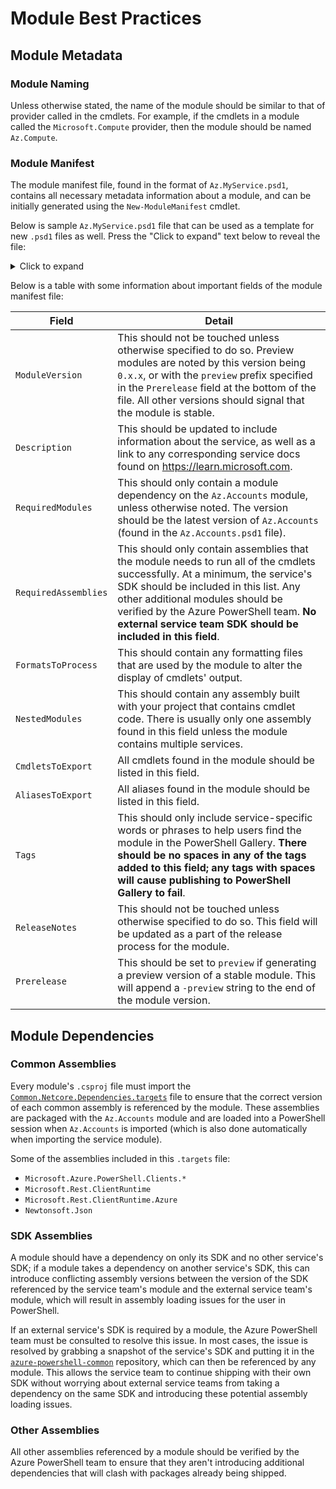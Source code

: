# Module Best Practices

## Module Metadata

### Module Naming

Unless otherwise stated, the name of the module should be similar to that of provider called in the cmdlets. For example, if the cmdlets in a module called the `Microsoft.Compute` provider, then the module should be named `Az.Compute`.

### Module Manifest

The module manifest file, found in the format of `Az.MyService.psd1`, contains all necessary metadata information about a module, and can be initially generated using the `New-ModuleManifest` cmdlet.

Below is sample `Az.MyService.psd1` file that can be used as a template for new `.psd1` files as well. Press the "Click to expand" text below to reveal the file:

<details><summary>Click to expand</summary>
<p>

```
#
# Module manifest for module 'Az.MyService'
#
# Generated by: Microsoft Corporation
#
# Generated on: 3/11/2019
#

@{

# Script module or binary module file associated with this manifest.
# RootModule = ''

# Version number of this module.
ModuleVersion = '0.1.0'

# Supported PSEditions
CompatiblePSEditions = 'Core', 'Desktop'

# ID used to uniquely identify this module
GUID = '{{ GENERATE A RANDOM GUID TO USE HERE }}'

# Author of this module
Author = 'Microsoft Corporation'

# Company or vendor of this module
CompanyName = 'Microsoft Corporation'

# Copyright statement for this module
Copyright = 'Microsoft Corporation. All rights reserved.'

# Description of the functionality provided by this module
Description = ''

# Minimum version of the PowerShell engine required by this module
PowerShellVersion = '5.1'

# Name of the PowerShell host required by this module
# PowerShellHostName = ''

# Minimum version of the PowerShell host required by this module
# PowerShellHostVersion = ''

# Minimum version of Microsoft .NET Framework required by this module. This prerequisite is valid for the PowerShell Desktop edition only.
DotNetFrameworkVersion = '4.7.2'

# Minimum version of the common language runtime (CLR) required by this module. This prerequisite is valid for the PowerShell Desktop edition only.
# CLRVersion = ''

# Processor architecture (None, X86, Amd64) required by this module
# ProcessorArchitecture = ''

# Modules that must be imported into the global environment prior to importing this module
RequiredModules = @(@{ModuleName = 'Az.Accounts'; ModuleVersion = '1.4.0'; })

# Assemblies that must be loaded prior to importing this module
RequiredAssemblies = '.\Microsoft.Azure.Management.MyService.dll'

# Script files (.ps1) that are run in the caller's environment prior to importing this module.
# ScriptsToProcess = @()

# Type files (.ps1xml) to be loaded when importing this module
# TypesToProcess = @()

# Format files (.ps1xml) to be loaded when importing this module
FormatsToProcess = '.\MyService.format.ps1xml'

# Modules to import as nested modules of the module specified in RootModule/ModuleToProcess
NestedModules = '.\Microsoft.Azure.PowerShell.Cmdlets.MyService.dll'

# Functions to export from this module, for best performance, do not use wildcards and do not delete the entry, use an empty array if there are no functions to export.
FunctionsToExport = @()

# Cmdlets to export from this module, for best performance, do not use wildcards and do not delete the entry, use an empty array if there are no cmdlets to export.
CmdletsToExport = 'Get-AzMyServiceResource', 'New-AzMyServiceResource',
               'Remove-AzMyServiceResource', 'Update-AzMyServiceResource'

# Variables to export from this module
# VariablesToExport = @()

# Aliases to export from this module, for best performance, do not use wildcards and do not delete the entry, use an empty array if there are no aliases to export.
AliasesToExport = @()

# DSC resources to export from this module
# DscResourcesToExport = @()

# List of all modules packaged with this module
# ModuleList = @()

# List of all files packaged with this module
# FileList = @()

# Private data to pass to the module specified in RootModule/ModuleToProcess. This may also contain a PSData hashtable with additional module metadata used by PowerShell.
PrivateData = @{

    PSData = @{

        # Tags applied to this module. These help with module discovery in online galleries.
        Tags = 'Azure','ResourceManager','ARM'

        # A URL to the license for this module.
        LicenseUri = 'https://aka.ms/azps-license'

        # A URL to the main website for this project.
        ProjectUri = 'https://github.com/Azure/azure-powershell'

        # A URL to an icon representing this module.
        # IconUri = ''

        # ReleaseNotes of this module
        ReleaseNotes = ''

        # Prerelease string of this module
        # Prerelease = ''

        # Flag to indicate whether the module requires explicit user acceptance for install/update
        # RequireLicenseAcceptance = $false

        # External dependent modules of this module
        # ExternalModuleDependencies = @()

    } # End of PSData hashtable

 } # End of PrivateData hashtable

# HelpInfo URI of this module
# HelpInfoURI = ''

# Default prefix for commands exported from this module. Override the default prefix using Import-Module -Prefix.
# DefaultCommandPrefix = ''

}
```

</p>
</details>

Below is a table with some information about important fields of the module manifest file:

| Field                | Detail |
| -------------------- | ------ |
| `ModuleVersion`      | This should not be touched unless otherwise specified to do so. Preview modules are noted by this version being `0.x.x`, or with the `preview` prefix specified in the `Prerelease` field at the bottom of the file. All other versions should signal that the module is stable. |
| `Description`        | This should be updated to include information about the service, as well as a link to any corresponding service docs found on https://learn.microsoft.com. |
| `RequiredModules`    | This should only contain a module dependency on the `Az.Accounts` module, unless otherwise noted. The version should be the latest version of `Az.Accounts` (found in the `Az.Accounts.psd1` file). |
| `RequiredAssemblies` | This should only contain assemblies that the module needs to run all of the cmdlets successfully. At a minimum, the service's SDK should be included in this list. Any other additional modules should be verified by the Azure PowerShell team. **No external service team SDK should be included in this field**. |
| `FormatsToProcess`   | This should contain any formatting files that are used by the module to alter the display of cmdlets' output. |
| `NestedModules`      | This should contain any assembly built with your project that contains cmdlet code. There is usually only one assembly found in this field unless the module contains multiple services. |
| `CmdletsToExport`    | All cmdlets found in the module should be listed in this field. |
| `AliasesToExport`    | All aliases found in the module should be listed in this field. |
| `Tags`               | This should only include service-specific words or phrases to help users find the module in the PowerShell Gallery. **There should be no spaces in any of the tags added to this field; any tags with spaces will cause publishing to PowerShell Gallery to fail**. |
| `ReleaseNotes`       | This should not be touched unless otherwise specified to do so. This field will be updated as a part of the release process for the module. |
| `Prerelease`         | This should be set to `preview` if generating a preview version of a stable module. This will append a `-preview` string to the end of the module version. |

## Module Dependencies

### Common Assemblies

Every module's `.csproj` file must import the [`Common.Netcore.Dependencies.targets`](../../../tools/Common.Netcore.Dependencies.targets) file to ensure that the correct version of each common assembly is referenced by the module. These assemblies are packaged with the `Az.Accounts` module and are loaded into a PowerShell session when `Az.Accounts` is imported (which is also done automatically when importing the service module).

Some of the assemblies included in this `.targets` file:

- `Microsoft.Azure.PowerShell.Clients.*`
- `Microsoft.Rest.ClientRuntime`
- `Microsoft.Rest.ClientRuntime.Azure`
- `Newtonsoft.Json`

### SDK Assemblies

A module should have a dependency on only its SDK and no other service's SDK; if a module takes a dependency on another service's SDK, this can introduce conflicting assembly versions between the version of the SDK referenced by the service team's module and the external service team's module, which will result in assembly loading issues for the user in PowerShell.

If an external service's SDK is required by a module, the Azure PowerShell team must be consulted to resolve this issue. In most cases, the issue is resolved by grabbing a snapshot of the service's SDK and putting it in the [`azure-powershell-common`](https://github.com/Azure/azure-powershell-common) repository, which can then be referenced by any module. This allows the service team to continue shipping with their own SDK without worrying about external service teams from taking a dependency on the same SDK and introducing these potential assembly loading issues.

### Other Assemblies

All other assemblies referenced by a module should be verified by the Azure PowerShell team to ensure that they aren't introducing additional dependencies that will clash with packages already being shipped.